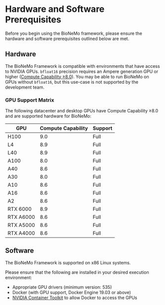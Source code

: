 # Hardware and Software Prerequisites

Before you begin using the BioNeMo framework, please ensure the hardware and software prerequisites outlined below are
met.

## Hardware

The BioNeMo Framework is compatible with environments that have access to NVIDIA GPUs. `bfloat16` precision requires an
Ampere generation GPU or higher ([Compute Capability ≥8.0](https://developer.nvidia.com/cuda-gpus)). You may be able
to run BioNeMo on GPUs without `bfloat16`, but this use-case is not supported by the development team.

### GPU Support Matrix

The following datacenter and desktop GPUs have Compute Capability ≥8.0 and are supported hardware for BioNeMo:

| GPU | Compute Capability | Support |
|-----|--------------------|---------|
| H100 | 9.0 | Full |
| L4 | 8.9 | Full |
| L40 | 8.9 | Full |
| A100 | 8.0 | Full |
| A40 | 8.6 | Full |
| A30 | 8.0 | Full |
| A10 | 8.6 | Full |
| A16 | 8.6 | Full |
| A2 | 8.6 | Full |
| RTX 6000 | 8.9 | Full |
| RTX A6000 | 8.6 | Full |
| RTX A5000 | 8.6 | Full |
| RTX A4000 | 8.6 | Full |

## Software

The BioNeMo Framework is supported on x86 Linux systems.

Please ensure that the following are installed in your desired execution environment:

* Appropriate GPU drivers (minimum version: 535)
* Docker (with GPU support, Docker Engine 19.03 or above)
* [NVIDIA Container Toolkit](https://docs.nvidia.com/datacenter/cloud-native/container-toolkit/latest/install-guide.html)
to allow Docker to access the GPUs
